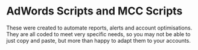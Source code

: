 # AdWords Scripts and MCC Scripts

These were created to automate reports, alerts and account optimisations. They are all coded to meet very specific needs, so you may not be able to just copy and paste, but more than happy to adapt them to your accounts.

